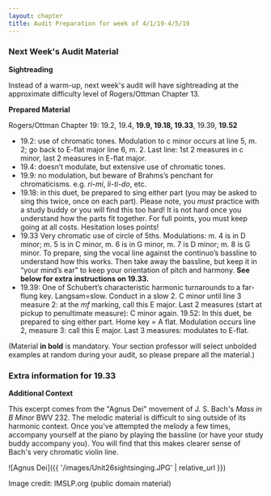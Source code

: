 ```yaml
---
layout: chapter
title: Audit Preparation for week of 4/1/19-4/5/19
---
```


### Next Week's Audit Material

**Sightreading**

Instead of a warm-up, next week's audit will have sightreading at the approximate difficulty level of Rogers/Ottman Chapter 13.

**Prepared Material**

Rogers/Ottman Chapter 19: 19.2, 19.4, **19.9, 19.18, 19.33**, 19.39, **19.52**

- 19.2: use of chromatic tones. Modulation to c minor occurs at line 5, m. 2; go back to E-flat major line 6, m. 2. Last line: 1st 2 measures in c minor, last 2 measures in E-flat major. 
- 19.4: doesn’t modulate, but extensive use of chromatic tones. 
- 19.9: no modulation, but beware of Brahms’s penchant for chromaticisms. e.g. *ri-mi*, *li-ti-do*, etc. 
- 19.18: in this duet, be prepared to sing either part (you may be asked to sing this twice, once on each part). Please note, you *must* practice with a study buddy or you will find this too hard! It is not hard once you understand how the parts fit together. For full points, you must keep going at all costs. Hesitation loses points!
- 19.33 Very chromatic use of circle of 5ths. Modulations: m. 4 is in D minor; m. 5 is in C minor, m. 6 is in G minor, m. 7 is D minor; m. 8 is G minor. To prepare, sing the vocal line against the continuo’s bassline to understand how this works. Then take away the bassline, but keep it in “your mind’s ear” to keep your orientation of pitch and harmony. **See below for extra instructions on 19.33.**
- 19.39: One of Schubert’s characteristic harmonic turnarounds to a far-flung key. Langsam=slow. Conduct in a slow 2. C minor until line 3 measure 2: at the *mf* marking, call this E major. Last 2 measures (start at pickup to penultimate measure): C minor again.
19.52: In this duet, be prepared to sing either part. Home key = A flat. Modulation occurs line 2, measure 3: call this E major. Last 3 measures: modulates to E-flat.

(Material **in bold** is mandatory. Your section professor will select unbolded examples at random during your audit, so please prepare all the material.)

### Extra information for 19.33

**Additional Context**

This excerpt comes from the "Agnus Dei" movement of J. S. Bach's *Mass in B Minor* BWV 232. The melodic material is difficult to sing outside of its harmonic context. Once you've attempted the melody a few times, accompany yourself at the piano by playing the bassline (or have your study buddy accompany you). You will find that this makes clearer sense of Bach's very chromatic violin line.

![Agnus Dei]({{ '/images/Unit26sightsinging.JPG' | relative_url }})

Image credit: IMSLP.org (public domain material)